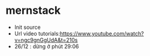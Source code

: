 # mernstack
- Init source
- Url video tutorials:https://www.youtube.com/watch?v=ngc9gnGgUdA&t=210s
- 26/12 : dừng ở phút 29:06
